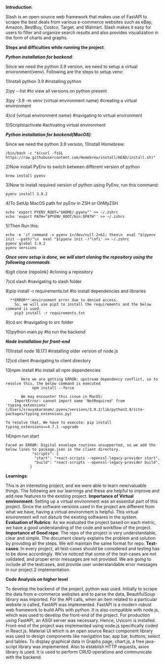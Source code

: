 **Introduction**:

Slash is an open-source web framework that makes use of FastAPI to scrape the best deals from various e-commerce websites such as eBay, Amazon, BestBuy, Costco, Target, and Walmart. Slash makes it easy for users to filter and organize search results and also provides visualization in the form of charts and graphs.

**Steps and difficulties while running the project**:

_**Python installation for backend**_:

Since we need the python 3.9 version, we need to setup a virtual environment(venv). Following are the steps to setup venv:

1)Install python 3.9   #installing python

2)py --list   #to view all versions on python present

3)py -3.9 -m venv {virtual environment name}    #creating a virtual environment

4)cd {virtual environment name}    #navigating to virtual environment

5)Scripts\activate 	         #activating virtual environment

_**Python installation for backend(MacOS)**_:

Since we need the python 3.9 version,
1)Install Homebrew:

	/bin/bash -c "$(curl -fsSL https://raw.githubusercontent.com/Homebrew/install/HEAD/install.sh)"

2)Now install PyEnv to switch between different version of python

 	brew install pyenv

3)Now to install required version of python using PyEnv, run this command:

	pyenv install 3.9.2


4)To SetUp MacOS path for pyEnv in ZSH or OhMyZSH

	echo 'export PYENV_ROOT="$HOME/.pyenv"' >> ~/.zshrc
	echo 'export PATH="$PYENV_ROOT/bin:$PATH"' >> ~/.zshrc

5)Then Run this:

	echo -e 'if command -v pyenv 1>/dev/null 2>&1; then\n  eval "$(pyenv init --path)"\n  eval "$(pyenv init -)"\nfi' >> ~/.zshrc
	pyenv global 3.9.2
	pyenv versions

_**Once venv setup is done, we will start cloning the repository using the following commands**_

6)git clone {repolink}       #cloning a repository

7)cd slash         	#navigating to slash folder

8)pip install -r requirements.txt    #to install dependencies and libraries

      **ERROR**:environment error due to denied access.       
        So, we will use pip3 to install the requirements and the below command is used.            
        pip3 install -r requirements.txt
        
9)cd src    #navigating to src folder

10)python main.py   #to run the backend

_**Node installation for front-end**_

11)Install node 18.17.1     #installing older version of node.js 

12)cd client    #navigating to client directory

13)npm install     #to install all npm dependencies

           Here we are getting ERROR: upstream dependency conflict, so to resolve this, the below command is executed
            	npm install --force

      	   We may encounter this issue in MacOS:
	  	ImportError: cannot import name 'NotRequired' from 'typing_extensions' 		(/Users/sravyakaranam/.pyenv/versions/3.9.2/lib/python3.9/site-packages/typing_extensions.py)

	To resolve that, We have to execute: pip install typing_extensions==4.7.1 –upgrade
             
14)npm run start

	Faced an ERROR: Digital envelope routines unsupported, so we add the below lines to package.json in the client directory.
            	"scripts": {
            	 "start": "react-scripts --openssl-legacy-provider start",
            	 "build": "react-scripts --openssl-legacy-provider build",
               }
	       
**Learnings**:

This is an interesting project, and we were able to learn new/valuable things. The following are our learnings and these are helpful to improve and add new features to the existing project. 
**Importance of Virtual environment**: Setting up a virtual environment was an essential part of this project. Since the software versions used in the project are different from what we have, having a virtual environment is helpful. This virtual environment will not disturb the existing softwares in the system.
**Evaluation of Rubrics**: As we evaluated the project based on each metric, we have a good understanding of the code and workflow of the project. 
**Importance of Good repo**: The repo of the project is very understandable, clear and simple. The document clearly explains the problem and solution by providing all the steps. We will maintain the same format for repo.
**Test-cases**: In every project, all test-cases should be considered and testing has to be done accordingly. We’ve noticed that some of the test-cases are not validated, and proper error messages are not provided. We are going to include all the testcases, and provide user understandable error messages in our project 2 implementation.

**Code Analysis on higher level**

To develop the backend of the project, python was used. Initially to scrape the data from e-commerce websites and to parse the data, BeautifulSoup library was imported. For the API calls, when an item related to a particular website is called, FastAPI was implemented. FastAPI is a modern robust web framework to build APIs with python. It is also compatible with node.js, which was used to develop the front-end of the project. For production using FastAPI, an ASGI server was necessary. Hence, Uvicorn is installed. <br/>
Front-end of the project was implemented using node.js specifically coded in React.js. Material UI which is an open source React component library was used to design components like navigation bar, app bar, buttons, select and tables. To display graphical data in Graphs page, chart.js, a free java-script library was implemented. Also to establish HTTP requests, axios library is used. It is used to perform CRUD operations and communicate with the backend.



